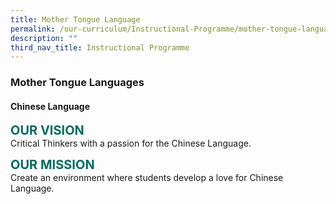 ```yaml
---
title: Mother Tongue Language
permalink: /our-curriculum/Instructional-Programme/mother-tongue-language/
description: ""
third_nav_title: Instructional Programme
---
```

### **Mother Tongue Languages**

#### **Chinese Language**

<b style="color:#016C62; font-size:20px;">OUR VISION</b><br>
Critical Thinkers with a passion for the Chinese Language.

<b style="color:#016C62; font-size:20px;">OUR MISSION</b><br>
Create an environment where students develop a love for Chinese Language.
